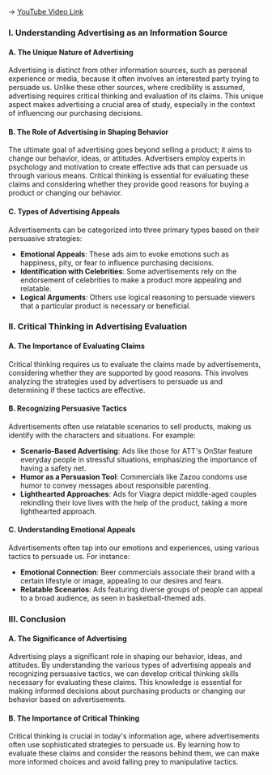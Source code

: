 -> [YouTube Video Link](https://www.youtube.com/watch?v=0IOv6MxS8VQ&list=PLE2A771BBA7773B62&index=12&pp=iAQB)

### I. Understanding Advertising as an Information Source
#### A. The Unique Nature of Advertising

Advertising is distinct from other information sources, such as personal experience or media, because it often involves an interested party trying to persuade us. Unlike these other sources, where credibility is assumed, advertising requires critical thinking and evaluation of its claims. This unique aspect makes advertising a crucial area of study, especially in the context of influencing our purchasing decisions.

#### B. The Role of Advertising in Shaping Behavior

The ultimate goal of advertising goes beyond selling a product; it aims to change our behavior, ideas, or attitudes. Advertisers employ experts in psychology and motivation to create effective ads that can persuade us through various means. Critical thinking is essential for evaluating these claims and considering whether they provide good reasons for buying a product or changing our behavior.

#### C. Types of Advertising Appeals

Advertisements can be categorized into three primary types based on their persuasive strategies:

- **Emotional Appeals**: These ads aim to evoke emotions such as happiness, pity, or fear to influence purchasing decisions.
- **Identification with Celebrities**: Some advertisements rely on the endorsement of celebrities to make a product more appealing and relatable.
- **Logical Arguments**: Others use logical reasoning to persuade viewers that a particular product is necessary or beneficial.

### II. Critical Thinking in Advertising Evaluation
#### A. The Importance of Evaluating Claims

Critical thinking requires us to evaluate the claims made by advertisements, considering whether they are supported by good reasons. This involves analyzing the strategies used by advertisers to persuade us and determining if these tactics are effective.

#### B. Recognizing Persuasive Tactics

Advertisements often use relatable scenarios to sell products, making us identify with the characters and situations. For example:

- **Scenario-Based Advertising**: Ads like those for ATT's OnStar feature everyday people in stressful situations, emphasizing the importance of having a safety net.
- **Humor as a Persuasion Tool**: Commercials like Zazou condoms use humor to convey messages about responsible parenting.
- **Lighthearted Approaches**: Ads for Viagra depict middle-aged couples rekindling their love lives with the help of the product, taking a more lighthearted approach.

#### C. Understanding Emotional Appeals

Advertisements often tap into our emotions and experiences, using various tactics to persuade us. For instance:

- **Emotional Connection**: Beer commercials associate their brand with a certain lifestyle or image, appealing to our desires and fears.
- **Relatable Scenarios**: Ads featuring diverse groups of people can appeal to a broad audience, as seen in basketball-themed ads.

### III. Conclusion
#### A. The Significance of Advertising

Advertising plays a significant role in shaping our behavior, ideas, and attitudes. By understanding the various types of advertising appeals and recognizing persuasive tactics, we can develop critical thinking skills necessary for evaluating these claims. This knowledge is essential for making informed decisions about purchasing products or changing our behavior based on advertisements.

#### B. The Importance of Critical Thinking

Critical thinking is crucial in today's information age, where advertisements often use sophisticated strategies to persuade us. By learning how to evaluate these claims and consider the reasons behind them, we can make more informed choices and avoid falling prey to manipulative tactics.